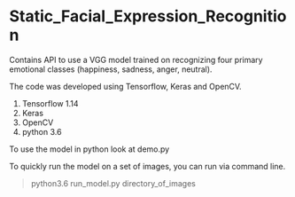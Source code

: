 # Static_Facial_Expression_Recognition

Contains API to use a VGG model trained on recognizing four primary emotional classes (happiness, sadness, anger, neutral).

The code was developed using Tensorflow, Keras and OpenCV.
1. Tensorflow 1.14
2. Keras 
3. OpenCV
4. python 3.6

To use the model in python look at demo.py

To quickly run the model on a set of images, you can run via command line.

>python3.6 run_model.py directory_of_images
